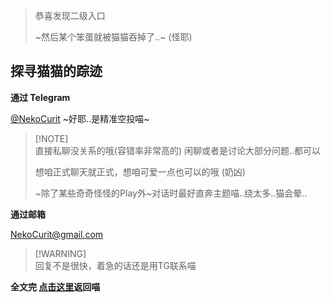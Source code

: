 > 恭喜发现二级入口
>
> ~然后某个笨蛋就被猫猫吞掉了..~ (怪耶)

## 探寻猫猫的踪迹

**通过 Telegram**

[@NekoCurit](https://t.me/NekoCurit) ~好耶..是精准空投喵~

> [!NOTE]\
> 直接私聊没关系的哦(容错率非常高的) 闲聊或者是讨论大部分问题..都可以
> 
> 想咱正式聊天就正式，想咱可爱一点也可以的哦 (奶凶)
>
> ~除了某些奇奇怪怪的Play外~对话时最好直奔主题喵..绕太多..猫会晕..

**通过邮箱**

NekoCurit@gmail.com

> [!WARNING]\
> 回复不是很快，着急的话还是用TG联系喵



****全文完 [点击这里](https://github.com/NekoCurit)返回喵****